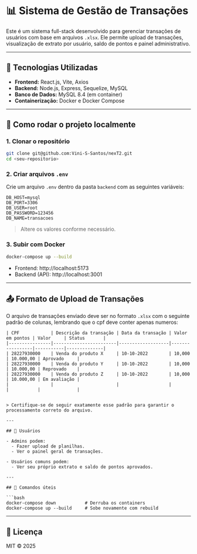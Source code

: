 # 📊 Sistema de Gestão de Transações

Este é um sistema full-stack desenvolvido para gerenciar transações de usuários com base em arquivos `.xlsx`. Ele permite upload de transações, visualização de extrato por usuário, saldo de pontos e painel administrativo.

---

## 🚀 Tecnologias Utilizadas

- **Frontend:** React.js, Vite, Axios
- **Backend:** Node.js, Express, Sequelize, MySQL
- **Banco de Dados:** MySQL 8.4 (em container)
- **Containerização:** Docker e Docker Compose

---

## 🔧 Como rodar o projeto localmente

### 1. Clonar o repositório
```bash
git clone git@github.com:Vini-S-Santos/nexT2.git
cd <seu-repositorio>
```

### 2. Criar arquivos `.env`
Crie um arquivo `.env` dentro da pasta `backend` com as seguintes variáveis:

```
DB_HOST=mysql
DB_PORT=3306
DB_USER=root
DB_PASSWORD=123456
DB_NAME=transacoes
```

> Altere os valores conforme necessário.

### 3. Subir com Docker
```bash
docker-compose up --build
```

- Frontend: http://localhost:5173
- Backend (API): http://localhost:3001

---

## 📤 Formato de Upload de Transações

O arquivo de transações enviado deve ser no formato `.xlsx` com o seguinte padrão de colunas, lembrando que o cpf deve conter apenas numeros:

```
| CPF            | Descrição da transação | Data da transação | Valor em pontos | Valor     | Status       |
|----------------|------------------------|-------------------|-----------------|-----------|--------------|
| 28227930000    | Venda do produto X     | 10-10-2022        | 10,000          | 10.000,00 | Aprovado     |
| 28227930000    | Venda do produto Y     | 10-10-2022        | 10,000          | 10.000,00 | Reprovado    |
| 28227930000    | Venda do produto Z     | 10-10-2022        | 10,000          | 10.000,00 | Em avaliação |
|                |                        |                   |                 |           |              |


> Certifique-se de seguir exatamente esse padrão para garantir o processamento correto do arquivo.

---

## 👤 Usuários

- Admins podem:
  - Fazer upload de planilhas.
  - Ver o painel geral de transações.

- Usuários comuns podem:
  - Ver seu próprio extrato e saldo de pontos aprovados.

---

## 🐳 Comandos úteis

```bash
docker-compose down           # Derruba os containers
docker-compose up --build     # Sobe novamente com rebuild
```

---

## 📝 Licença

MIT © 2025
